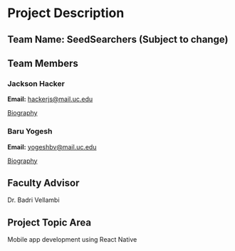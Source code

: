 # Project Description
## Team Name: SeedSearchers (Subject to change)

## Team Members
### Jackson Hacker
**Email:** hackerjs@mail.uc.edu

[Biography](JacksonHackerBio.md)

### Baru Yogesh
**Email:** yogeshbv@mail.uc.edu

[Biography](BaruYogeshBio.md)

## Faculty Advisor
Dr. Badri Vellambi

## Project Topic Area
Mobile app development using React Native
